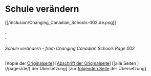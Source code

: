# Schule verändern
[[/inclusion/Changing_Canadian_Schools-002.de.png]]

.  
.  

###### Schule verändern - from Changing Canadian Schools Page 002

[Kopie der [Originalseite](/copies-from-original/CCS002.png)]
[[Abschrift der Originalseite](/en/Changing_Canadian_Schools-002)]
[[alle Seiten ] (/pages/de/) der Übersetzung]
[zur [folgenden Seite](Changing_Canadian_Schools-de-003) der Übersetzung]